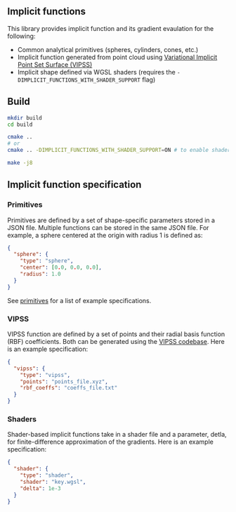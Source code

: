 ## Implicit functions

This library provides implicit function and its gradient evaulation for the following:

* Common analytical primitives (spheres, cylinders, cones, etc.)
* Implicit function generated from point cloud using
[Variational Implicit Point Set Surface (VIPSS)](https://www.cse.wustl.edu/~taoju/research/vipss.pdf)
* Implicit shape defined via WGSL shaders (requires the `-DIMPLICIT_FUNCTIONS_WITH_SHADER_SUPPORT`
  flag)

## Build

```sh
mkdir build
cd build

cmake ..
# or
cmake .. -DIMPLICIT_FUNCTIONS_WITH_SHADER_SUPPORT=ON # to enable shader support

make -j8
```

## Implicit function specification

### Primitives

Primitives are defined by a set of shape-specific parameters stored in a JSON file. Multiple
functions can be stored in the same JSON file. For example, a sphere centered at the origin with
radius 1 is defined as:

```json
{
  "sphere": {
    "type": "sphere",
    "center": [0.0, 0.0, 0.0],
    "radius": 1.0
  }
}
```

See [primitives](examples/primitives.json) for a list of example specifications.

### VIPSS

VIPSS function are defined by a set of points and their radial basis function (RBF) coefficients.
Both can be generated using the [VIPSS codebase](https://github.com/adshhzy/VIPSS). Here is an
example specification:

```json
{
  "vipss": {
    "type": "vipss",
    "points": "points_file.xyz",
    "rbf_coeffs": "coeffs_file.txt"
  }
}
```

### Shaders

Shader-based implicit functions take in a shader file and a parameter, detla, for finite-difference
approximation of the gradients. Here is an example specification:

```json
{
  "shader": {
    "type": "shader",
    "shader": "key.wgsl",
    "delta": 1e-3
  }
}
```
